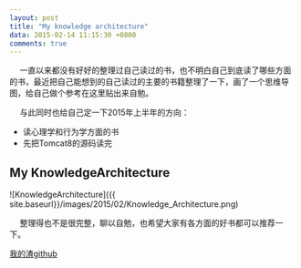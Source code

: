```yaml
---
layout: post
title: "My knowledge architecture"
data: 2015-02-14 11:15:30 +0800
comments: true
---
```


&emsp; 一直以来都没有好好的整理过自己读过的书，也不明白自己到底读了哪些方面的书，最近把自己能想到的自己读过的主要的书籍整理了一下，画了一个思维导图，给自己做个参考在这里贴出来自勉。

&emsp; 与此同时也给自己定一下2015年上半年的方向：

* 读心理学和行为学方面的书
* 先把Tomcat8的源码读完

My KnowledgeArchitecture
------------------------
![KnowledgeArchitecture]({{ site.baseurl}}/images/2015/02/Knowledge_Architecture.png)

&emsp; 整理得也不是很完整，聊以自勉，也希望大家有各方面的好书都可以推荐一下。

[我的渣github](http://github.com/KatsuraKotarou)
